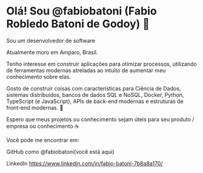 # Olá! Sou @fabiobatoni (Fabio Robledo Batoni de Godoy) 👋
Sou um desenvolvedor de software 

Atualmente moro em Amparo, Brasil.

Tenho interesse em construir aplicações para otimizar processos, utilizando de ferramentas modernas atreladas ao intuito de aumentar meu conhecimento sobre elas. 

Gosto de construir coisas com características para Ciência de Dados, sistemas distribuídos, bancos de dados SQL e NoSQL, Docker, Python, TypeScript (e JavaScript), APIs de back-end modernas e estruturas de front-end modernas. 🤖

Espero que meus projetos ou conhecimento sejam úteis para seu produto / empresa ou conhecimento ☕

Você pode me encontrar em:

GitHub como @fabiobatoni(você está aqui)

LinkedIn https://www.linkedin.com/in/fabio-batoni-7b8a8a170/
